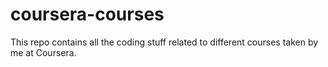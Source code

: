 # coursera-courses
This repo contains all the coding stuff related to different courses taken by me at Coursera.
